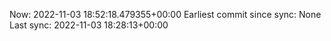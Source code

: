 Now: 2022-11-03 18:52:18.479355+00:00 Earliest commit since sync: None Last sync: 2022-11-03 18:28:13+00:00
